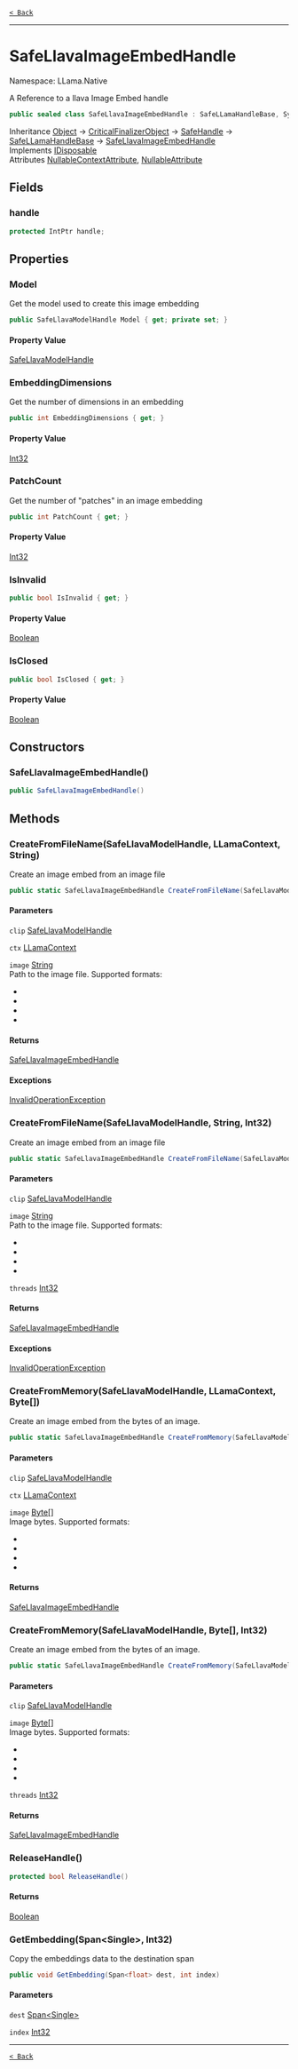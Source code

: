[`< Back`](./)

---

# SafeLlavaImageEmbedHandle

Namespace: LLama.Native

A Reference to a llava Image Embed handle

```csharp
public sealed class SafeLlavaImageEmbedHandle : SafeLLamaHandleBase, System.IDisposable
```

Inheritance [Object](https://docs.microsoft.com/en-us/dotnet/api/system.object) → [CriticalFinalizerObject](https://docs.microsoft.com/en-us/dotnet/api/system.runtime.constrainedexecution.criticalfinalizerobject) → [SafeHandle](https://docs.microsoft.com/en-us/dotnet/api/system.runtime.interopservices.safehandle) → [SafeLLamaHandleBase](./llama.native.safellamahandlebase.md) → [SafeLlavaImageEmbedHandle](./llama.native.safellavaimageembedhandle.md)<br>
Implements [IDisposable](https://docs.microsoft.com/en-us/dotnet/api/system.idisposable)<br>
Attributes [NullableContextAttribute](https://docs.microsoft.com/en-us/dotnet/api/system.runtime.compilerservices.nullablecontextattribute), [NullableAttribute](https://docs.microsoft.com/en-us/dotnet/api/system.runtime.compilerservices.nullableattribute)

## Fields

### **handle**

```csharp
protected IntPtr handle;
```

## Properties

### **Model**

Get the model used to create this image embedding

```csharp
public SafeLlavaModelHandle Model { get; private set; }
```

#### Property Value

[SafeLlavaModelHandle](./llama.native.safellavamodelhandle.md)<br>

### **EmbeddingDimensions**

Get the number of dimensions in an embedding

```csharp
public int EmbeddingDimensions { get; }
```

#### Property Value

[Int32](https://docs.microsoft.com/en-us/dotnet/api/system.int32)<br>

### **PatchCount**

Get the number of "patches" in an image embedding

```csharp
public int PatchCount { get; }
```

#### Property Value

[Int32](https://docs.microsoft.com/en-us/dotnet/api/system.int32)<br>

### **IsInvalid**

```csharp
public bool IsInvalid { get; }
```

#### Property Value

[Boolean](https://docs.microsoft.com/en-us/dotnet/api/system.boolean)<br>

### **IsClosed**

```csharp
public bool IsClosed { get; }
```

#### Property Value

[Boolean](https://docs.microsoft.com/en-us/dotnet/api/system.boolean)<br>

## Constructors

### **SafeLlavaImageEmbedHandle()**

```csharp
public SafeLlavaImageEmbedHandle()
```

## Methods

### **CreateFromFileName(SafeLlavaModelHandle, LLamaContext, String)**

Create an image embed from an image file

```csharp
public static SafeLlavaImageEmbedHandle CreateFromFileName(SafeLlavaModelHandle clip, LLamaContext ctx, string image)
```

#### Parameters

`clip` [SafeLlavaModelHandle](./llama.native.safellavamodelhandle.md)<br>

`ctx` [LLamaContext](./llama.llamacontext.md)<br>

`image` [String](https://docs.microsoft.com/en-us/dotnet/api/system.string)<br>
Path to the image file. Supported formats:

- 
- 
- 
-

#### Returns

[SafeLlavaImageEmbedHandle](./llama.native.safellavaimageembedhandle.md)<br>

#### Exceptions

[InvalidOperationException](https://docs.microsoft.com/en-us/dotnet/api/system.invalidoperationexception)<br>

### **CreateFromFileName(SafeLlavaModelHandle, String, Int32)**

Create an image embed from an image file

```csharp
public static SafeLlavaImageEmbedHandle CreateFromFileName(SafeLlavaModelHandle clip, string image, int threads)
```

#### Parameters

`clip` [SafeLlavaModelHandle](./llama.native.safellavamodelhandle.md)<br>

`image` [String](https://docs.microsoft.com/en-us/dotnet/api/system.string)<br>
Path to the image file. Supported formats:

- 
- 
- 
-

`threads` [Int32](https://docs.microsoft.com/en-us/dotnet/api/system.int32)<br>

#### Returns

[SafeLlavaImageEmbedHandle](./llama.native.safellavaimageembedhandle.md)<br>

#### Exceptions

[InvalidOperationException](https://docs.microsoft.com/en-us/dotnet/api/system.invalidoperationexception)<br>

### **CreateFromMemory(SafeLlavaModelHandle, LLamaContext, Byte[])**

Create an image embed from the bytes of an image.

```csharp
public static SafeLlavaImageEmbedHandle CreateFromMemory(SafeLlavaModelHandle clip, LLamaContext ctx, Byte[] image)
```

#### Parameters

`clip` [SafeLlavaModelHandle](./llama.native.safellavamodelhandle.md)<br>

`ctx` [LLamaContext](./llama.llamacontext.md)<br>

`image` [Byte[]](https://docs.microsoft.com/en-us/dotnet/api/system.byte)<br>
Image bytes. Supported formats:

- 
- 
- 
-

#### Returns

[SafeLlavaImageEmbedHandle](./llama.native.safellavaimageembedhandle.md)<br>

### **CreateFromMemory(SafeLlavaModelHandle, Byte[], Int32)**

Create an image embed from the bytes of an image.

```csharp
public static SafeLlavaImageEmbedHandle CreateFromMemory(SafeLlavaModelHandle clip, Byte[] image, int threads)
```

#### Parameters

`clip` [SafeLlavaModelHandle](./llama.native.safellavamodelhandle.md)<br>

`image` [Byte[]](https://docs.microsoft.com/en-us/dotnet/api/system.byte)<br>
Image bytes. Supported formats:

- 
- 
- 
-

`threads` [Int32](https://docs.microsoft.com/en-us/dotnet/api/system.int32)<br>

#### Returns

[SafeLlavaImageEmbedHandle](./llama.native.safellavaimageembedhandle.md)<br>

### **ReleaseHandle()**

```csharp
protected bool ReleaseHandle()
```

#### Returns

[Boolean](https://docs.microsoft.com/en-us/dotnet/api/system.boolean)<br>

### **GetEmbedding(Span&lt;Single&gt;, Int32)**

Copy the embeddings data to the destination span

```csharp
public void GetEmbedding(Span<float> dest, int index)
```

#### Parameters

`dest` [Span&lt;Single&gt;](https://docs.microsoft.com/en-us/dotnet/api/system.span-1)<br>

`index` [Int32](https://docs.microsoft.com/en-us/dotnet/api/system.int32)<br>

---

[`< Back`](./)
